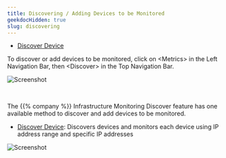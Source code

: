 ```yaml
---
title: Discovering / Adding Devices to be Monitored
geekdocHidden: true
slug: discovering
---
```


* <a href="/cloud_vista/inframonitoring/discovering/discoverdevice">Discover Device</a>

To discover or add devices to be monitored, click on \<Metrics> in the Left Navigation Bar, then \<Discover> in the Top Navigation Bar. 

![Screenshot](/cloud_vista/inframonitoring/images/discover1.png)

&nbsp;

The {{% company %}} Infrastructure Monitoring Discover feature has one available method to discover and add devices to be monitored.
* <a href="/cloud_vista/inframonitoring/discovering/discoverdevice">Discover Device</a>:  Discovers devices and monitors each device using IP address range and specific IP addresses

![Screenshot](/cloud_vista/inframonitoring/images/discover2.png)
